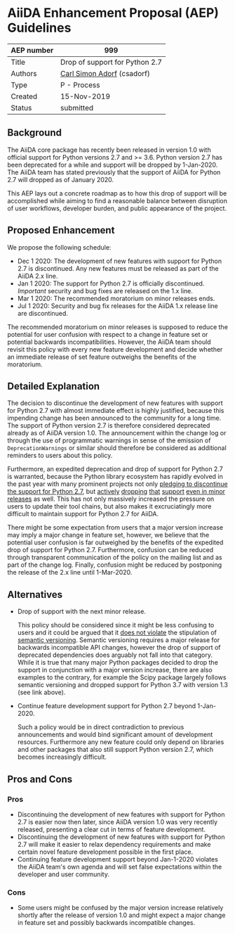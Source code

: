 # AiiDA Enhancement Proposal (AEP) Guidelines

| AEP number | 999                                                          |
|------------|--------------------------------------------------------------|
| Title      | Drop of support for Python 2.7                               |
| Authors    | [Carl Simon Adorf](mailto:simon.adorf@epfl.ch) (csadorf)     |
| Type       | P - Process                                                  |
| Created    | 15-Nov-2019                                                  |
| Status     | submitted                                                    |

## Background

The AiiDA core package has recently been released in version 1.0 with official support for Python versions 2.7 and >= 3.6.
Python version 2.7 has been deprecated for a while and support will be dropped by 1-Jan-2020.
The AiiDA team has stated previously that the support of AiiDA for Python 2.7 will dropped as of January 2020.

This AEP lays out a concrete roadmap as to how this drop of support will be accomplished while aiming to find a reasonable balance between disruption of user workflows, developer burden, and public appearance of the project.

## Proposed Enhancement

We propose the following schedule:

 * Dec 1 2020: The development of new features with support for Python 2.7 is discontinued.
   Any new features must be released as part of the AiiDA 2.x line.
 * Jan 1 2020: The support for Python 2.7 is officially discontinued.
   *Important* security and bug fixes are released on the 1.x line.
 * Mar 1 2020: The recommended moratorium on minor releases ends.
 * Jul 1 2020: Security and bug fix releases for the AiiDA 1.x release line are  discontinued.

The recommended moratorium on minor releases is supposed to reduce the potential for user confusion with respect to a change in feature set or potential backwards incompatibilities.
However, the AiiDA team should revisit this policy with every new feature development and decide whether an immediate release of set feature outweighs the benefits of the moratorium.

## Detailed Explanation

The decision to discontinue the development of new features with support for Python 2.7 with almost immediate effect is highly justified, because this impending change has been announced to the community for a long time.
The support of Python version 2.7 is therefore considered deprecated already as of AiiDA version 1.0.
The announcement within the change log or through the use of programmatic warnings in sense of the emission of `DeprecationWarnings` or similar should therefore be considered as additional reminders to users about this policy.

Furthermore, an expedited deprecation and drop of support for Python 2.7 is warranted, because the Python library ecosystem has rapidly evolved in the past year with many prominent projects not only [pledging to discontinue the support for Python 2.7](https://python3statement.org/), but [actively](https://docs.scipy.org/doc/numpy/release.html#numpy-1-17-0-release-notes) [dropping](https://scikit-learn.org/stable/whats_new.html#version-0-20-0) [that](https://docs.djangoproject.com/en/2.2/releases/2.0/) [support](https://matplotlib.org/3.0.0/api/api_changes.html?highlight=python#api-changes-for-3-0-0) [even in minor releases](https://docs.scipy.org/doc/scipy/reference/release.1.3.0.html) as well.
This has not only massively increased the pressure on users to update their tool chains, but also makes it excruciatingly more difficult to maintain support for Python 2.7 for AiiDA.

There might be some expectation from users that a major version increase may imply a major change in feature set, however, we believe that the potential user confusion is far outweighed by the benefits of the expedited drop of support for Python 2.7.
Furthermore, confusion can be reduced through transparent communication of the policy on the mailing list and as part of the change log.
Finally, confusion might be reduced by postponing the release of the 2.x line until 1-Mar-2020.

## Alternatives

  * Drop of support with the next minor release.

    This policy should be considered since it might be less confusing to users and it could be argued that it [does not violate](https://semver.org/#what-should-i-do-if-i-update-my-own-dependencies-without-changing-the-public-api) the stipulation of [semantic versioning](https://semver.org/#summary).
    Semantic versioning requires a major release for backwards incompatible API changes, however the drop of support of deprecated dependencies does arguably not fall into that category.
    While it is true that many major Python packages decided to drop the support in conjunction with a major version increase, there are also examples to the contrary, for example the Scipy package largely follows semantic versioning and dropped support for Python 3.7 with version 1.3 (see link above).

  * Continue feature development support for Python 2.7 beyond 1-Jan-2020.

    Such a policy would be in direct contradiction to previous announcements and would bind significant amount of development resources.
    Furthermore any new feature could only depend on libraries and other packages that also still support Python version 2.7, which becomes increasingly difficult.

## Pros and Cons

### Pros

  * Discontinuing the development of new features with support for Python 2.7 is easier now then later, since AiiDA version 1.0 was very recently released, presenting a clear cut in terms of feature development.
  * Discontinuing the development of new features with support for Python 2.7 will make it easier to relax dependency requirements and make certain novel feature development possible in the first place.
  * Continuing feature development support beyond Jan-1-2020 violates the AiiDA team's own agenda and will set false expectations within the developer and user community.

### Cons

  * Some users might be confused by the major version increase relatively shortly after the release of version 1.0 and might expect a major change in feature set and possibly backwards incompatible changes.
